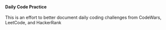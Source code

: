 #### Daily Code Practice
This is an effort to better document daily coding challenges from CodeWars, LeetCode, and HackerRank